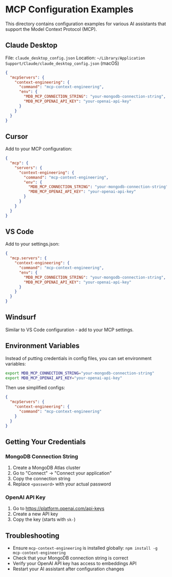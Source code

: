 # MCP Configuration Examples

This directory contains configuration examples for various AI assistants that support the Model Context Protocol (MCP).

## Claude Desktop

File: `claude_desktop_config.json`
Location: `~/Library/Application Support/Claude/claude_desktop_config.json` (macOS)

```json
{
  "mcpServers": {
    "context-engineering": {
      "command": "mcp-context-engineering",
      "env": {
        "MDB_MCP_CONNECTION_STRING": "your-mongodb-connection-string",
        "MDB_MCP_OPENAI_API_KEY": "your-openai-api-key"
      }
    }
  }
}
```

## Cursor

Add to your MCP configuration:

```json
{
  "mcp": {
    "servers": {
      "context-engineering": {
        "command": "mcp-context-engineering",
        "env": {
          "MDB_MCP_CONNECTION_STRING": "your-mongodb-connection-string", 
          "MDB_MCP_OPENAI_API_KEY": "your-openai-api-key"
        }
      }
    }
  }
}
```

## VS Code

Add to your settings.json:

```json
{
  "mcp.servers": {
    "context-engineering": {
      "command": "mcp-context-engineering",
      "env": {
        "MDB_MCP_CONNECTION_STRING": "your-mongodb-connection-string",
        "MDB_MCP_OPENAI_API_KEY": "your-openai-api-key"
      }
    }
  }
}
```

## Windsurf

Similar to VS Code configuration - add to your MCP settings.

## Environment Variables

Instead of putting credentials in config files, you can set environment variables:

```bash
export MDB_MCP_CONNECTION_STRING="your-mongodb-connection-string"
export MDB_MCP_OPENAI_API_KEY="your-openai-api-key"
```

Then use simplified configs:

```json
{
  "mcpServers": {
    "context-engineering": {
      "command": "mcp-context-engineering"
    }
  }
}
```

## Getting Your Credentials

### MongoDB Connection String
1. Create a MongoDB Atlas cluster
2. Go to "Connect" → "Connect your application"
3. Copy the connection string
4. Replace `<password>` with your actual password

### OpenAI API Key
1. Go to https://platform.openai.com/api-keys
2. Create a new API key
3. Copy the key (starts with `sk-`)

## Troubleshooting

- Ensure `mcp-context-engineering` is installed globally: `npm install -g mcp-context-engineering`
- Check that your MongoDB connection string is correct
- Verify your OpenAI API key has access to embeddings API
- Restart your AI assistant after configuration changes
